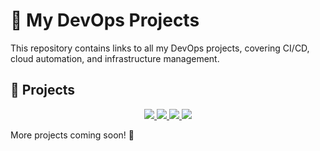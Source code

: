 # 🚀 My DevOps Projects  

This repository contains links to all my DevOps projects, covering CI/CD, cloud automation, and infrastructure management.  

## 🔗 Projects  

<div align="center">

  <a href="https://github.com/akshayachar03/CICD-Pipeline-Using-Jenkins">
    <img src="https://github-readme-stats.vercel.app/api/pin/?username=akshayachar03&repo=CICD-Pipeline-Using-Jenkins&theme=radical" />
  </a>

  <a href="https://github.com/akshayachar03/Shell-scripting-examples">
    <img src="https://github-readme-stats.vercel.app/api/pin/?username=akshayachar03&repo=Shell-scripting-examples&theme=radical" />
  </a>

  <a href="https://github.com/akshayachar03/Ansible-Projects">
    <img src="https://github-readme-stats.vercel.app/api/pin/?username=akshayachar03&repo=Ansible-Projects&theme=radical" />
  </a>

  <a href="https://github.com/yourusername/k8s-helm">
    <img src="https://github-readme-stats.vercel.app/api/pin/?username=yourusername&repo=k8s-helm&theme=radical" />
  </a>

</div>

More projects coming soon! 🚀  

